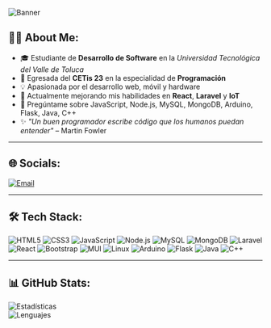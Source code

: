 <!-- Banner -->
![Banner](https://res.cloudinary.com/dobxyacku/image/upload/v1755056119/perfilegit_mbm5sf.png)

## 👩‍💻 About Me:
- 🎓 Estudiante de **Desarrollo de Software** en la *Universidad Tecnológica del Valle de Toluca*  
- 🎯 Egresada del **CETis 23** en la especialidad de **Programación**  
- 💡 Apasionada por el desarrollo web, móvil y hardware  
- 🌱 Actualmente mejorando mis habilidades en **React**, **Laravel** y **IoT**  
- 💬 Pregúntame sobre JavaScript, Node.js, MySQL, MongoDB, Arduino, Flask, Java, C++  
- ✨ *"Un buen programador escribe código que los humanos puedan entender"* – Martin Fowler  

---

## 🌐 Socials:
[![Email](https://img.shields.io/badge/Gmail-D14836?logo=gmail&logoColor=white)](mailto:al222310475@gmail.com)

---

## 🛠 Tech Stack:
![HTML5](https://img.shields.io/badge/HTML5-E34F26?logo=html5&logoColor=white)
![CSS3](https://img.shields.io/badge/CSS3-1572B6?logo=css3&logoColor=white)
![JavaScript](https://img.shields.io/badge/JavaScript-F7DF1E?logo=javascript&logoColor=black)
![Node.js](https://img.shields.io/badge/Node.js-6DA55F?logo=node.js&logoColor=white)
![MySQL](https://img.shields.io/badge/MySQL-005C84?logo=mysql&logoColor=white)
![MongoDB](https://img.shields.io/badge/MongoDB-4EA94B?logo=mongodb&logoColor=white)
![Laravel](https://img.shields.io/badge/Laravel-FF2D20?logo=laravel&logoColor=white)
![React](https://img.shields.io/badge/React-20232A?logo=react&logoColor=61DAFB)
![Bootstrap](https://img.shields.io/badge/Bootstrap-7952B3?logo=bootstrap&logoColor=white)
![MUI](https://img.shields.io/badge/MUI-007FFF?logo=mui&logoColor=white)
![Linux](https://img.shields.io/badge/Linux-FCC624?logo=linux&logoColor=black)
![Arduino](https://img.shields.io/badge/Arduino-00979D?logo=arduino&logoColor=white)
![Flask](https://img.shields.io/badge/Flask-000000?logo=flask&logoColor=white)
![Java](https://img.shields.io/badge/Java-ED8B00?logo=java&logoColor=white)
![C++](https://img.shields.io/badge/C++-00599C?logo=c%2b%2b&logoColor=white)

---

## 📊 GitHub Stats:
![Estadísticas](https://github-readme-stats.vercel.app/api?username=fernandaAgustin&show_icons=true&theme=tokyonight)  
![Lenguajes](https://github-readme-stats.vercel.app/api/top-langs/?username=fernandaAgustin&layout=compact&theme=tokyonight)


